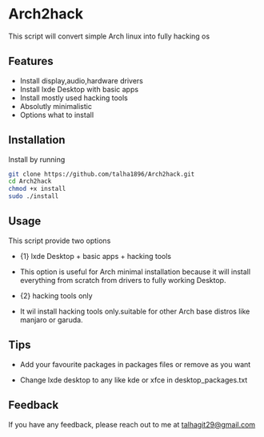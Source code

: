 
# Arch2hack

This script will convert simple Arch linux into fully hacking os


## Features

- Install display,audio,hardware drivers
- Install lxde Desktop with basic apps
- Install mostly used hacking tools
- Absolutly minimalistic
- Options what to install 


## Installation

Install by running
```bash
git clone https://github.com/talha1896/Arch2hack.git  
cd Arch2hack
chmod +x install
sudo ./install
```
    
## Usage

This script provide two options
- {1} lxde Desktop + basic apps + hacking tools 
- This option is useful for Arch minimal installation because it will install everything from scratch from drivers to fully working Desktop.

- {2} hacking tools only
- It wil install hacking tools only.suitable for other Arch base distros like manjaro or garuda.



## Tips

- Add your favourite packages in packages files or remove as you want

- Change lxde desktop to any like kde or xfce in desktop_packages.txt



## Feedback

If you have any feedback, please reach out to me at talhagit29@gmail.com

